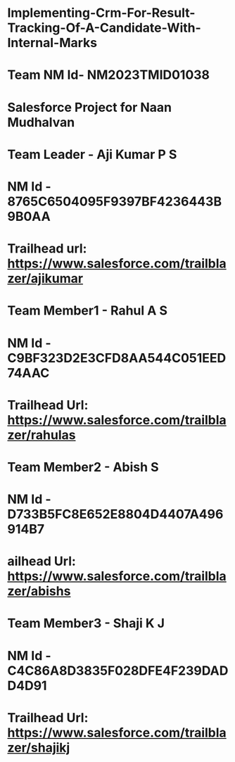 # Implementing-Crm-For-Result-Tracking-Of-A-Candidate-With-Internal-Marks
# Team NM Id- NM2023TMID01038 
# Salesforce Project for Naan Mudhalvan

# Team Leader - Aji Kumar P S 
# NM Id - 8765C6504095F9397BF4236443B9B0AA 
# Trailhead url: https://www.salesforce.com/trailblazer/ajikumar

# Team Member1 - Rahul A S 
# NM Id - C9BF323D2E3CFD8AA544C051EED74AAC 
# Trailhead Url: https://www.salesforce.com/trailblazer/rahulas

# Team Member2 - Abish S 
# NM Id - D733B5FC8E652E8804D4407A496914B7 
# ailhead Url: https://www.salesforce.com/trailblazer/abishs

# Team Member3 - Shaji K J 
# NM Id - C4C86A8D3835F028DFE4F239DADD4D91 
# Trailhead Url: https://www.salesforce.com/trailblazer/shajikj

